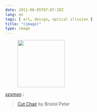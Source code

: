```yaml
---
date: 2011-06-05T07:07:28Z
lang: en
tags: [ art, design, optical illusion ]
title: "(image)"
type: image
---
```


<figure>
<a
href="https://hugo.ferreira.cc/szymon-cut-chair-by-bristol-peter/attachment/1037/"
rel="attachment"><img
src="/wp-content/uploads/2011/06/tumblr_lm30c6M3aa1qz4s3wo1_1280-150x150.png"
width="150" height="150" /></a></figure>

[szymon](http://inspire.2ia.pl/post/6147204051) :

> [Cut
> Chair](http://www.designrulz.com/product-design/chair-product-design/2011/05/cut-chair-bristol-peter/)
> by Bristol Peter

